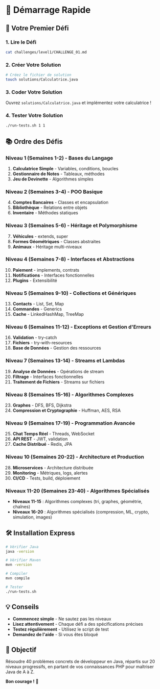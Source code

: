 # 🚀 Démarrage Rapide

## 🎯 Votre Premier Défi

### 1. **Lire le Défi**
```bash
cat challenges/level1/CHALLENGE_01.md
```

### 2. **Créer Votre Solution**
```bash
# Créez le fichier de solution
touch solutions/Calculatrice.java
```

### 3. **Coder Votre Solution**
Ouvrez `solutions/Calculatrice.java` et implémentez votre calculatrice !

### 4. **Tester Votre Solution**
```bash
./run-tests.sh 1 1
```

## 📚 Ordre des Défis

### **Niveau 1** (Semaines 1-2) - Bases du Langage
1. **Calculatrice Simple** - Variables, conditions, boucles
2. **Gestionnaire de Notes** - Tableaux, méthodes
3. **Jeu de Devinette** - Algorithmes simples

### **Niveau 2** (Semaines 3-4) - POO Basique
4. **Comptes Bancaires** - Classes et encapsulation
5. **Bibliothèque** - Relations entre objets
6. **Inventaire** - Méthodes statiques

### **Niveau 3** (Semaines 5-6) - Héritage et Polymorphisme
7. **Véhicules** - extends, super
8. **Formes Géométriques** - Classes abstraites
9. **Animaux** - Héritage multi-niveaux

### **Niveau 4** (Semaines 7-8) - Interfaces et Abstractions
10. **Paiement** - implements, contrats
11. **Notifications** - Interfaces fonctionnelles
12. **Plugins** - Extensibilité

### **Niveau 5** (Semaines 9-10) - Collections et Génériques
13. **Contacts** - List, Set, Map
14. **Commandes** - Generics
15. **Cache** - LinkedHashMap, TreeMap

### **Niveau 6** (Semaines 11-12) - Exceptions et Gestion d'Erreurs
16. **Validation** - try-catch
17. **Fichiers** - try-with-resources
18. **Base de Données** - Gestion des ressources

### **Niveau 7** (Semaines 13-14) - Streams et Lambdas
19. **Analyse de Données** - Opérations de stream
20. **Filtrage** - Interfaces fonctionnelles
21. **Traitement de Fichiers** - Streams sur fichiers

### **Niveau 8** (Semaines 15-16) - Algorithmes Complexes
23. **Graphes** - DFS, BFS, Dijkstra
24. **Compression et Cryptographie** - Huffman, AES, RSA

### **Niveau 9** (Semaines 17-19) - Programmation Avancée
25. **Chat Temps Réel** - Threads, WebSocket
26. **API REST** - JWT, validation
27. **Cache Distribué** - Redis, JPA

### **Niveau 10** (Semaines 20-22) - Architecture et Production
28. **Microservices** - Architecture distribuée
29. **Monitoring** - Métriques, logs, alertes
30. **CI/CD** - Tests, build, déploiement

### **Niveaux 11-20** (Semaines 23-40) - Algorithmes Spécialisés
- **Niveaux 11-15** : Algorithmes complexes (tri, graphes, géométrie, chaînes)
- **Niveaux 16-20** : Algorithmes spécialisés (compression, ML, crypto, simulation, images)

## 🛠️ Installation Express

```bash
# Vérifier Java
java -version

# Vérifier Maven
mvn -version

# Compiler
mvn compile

# Tester
./run-tests.sh
```

## 💡 Conseils

- **Commencez simple** - Ne sautez pas les niveaux
- **Lisez attentivement** - Chaque défi a des spécifications précises
- **Testez régulièrement** - Utilisez le script de test
- **Demandez de l'aide** - Si vous êtes bloqué

## 🎯 Objectif

Résoudre 40 problèmes concrets de développeur en Java, répartis sur 20 niveaux progressifs, en partant de vos connaissances PHP pour maîtriser Java de A à Z.

**Bon courage !** 🚀
